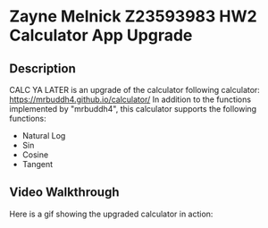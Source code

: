 Zayne Melnick Z23593983
HW2 Calculator App Upgrade
===

## Description
CALC YA LATER is an upgrade of the calculator following calculator: https://mrbuddh4.github.io/calculator/
In addition to the functions implemented by "mrbuddh4", this calculator supports the following functions:
* Natural Log
* Sin
* Cosine
* Tangent

## Video Walkthrough 
Here is a gif showing the upgraded calculator in action:
